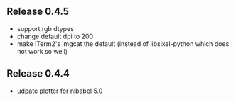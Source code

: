 ## Release 0.4.5
* support rgb dtypes
* change default dpi to 200
* make iTerm2's imgcat the default (instead of libsixel-python which does not work so well)

## Release 0.4.4
* udpate plotter for nibabel 5.0


